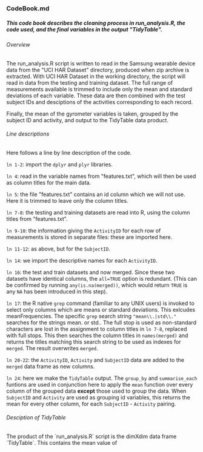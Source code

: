 <h3>CodeBook.md</h3>
<h5>This code book describes the cleaning process in run_analysis.R, the code used, and the final variables in the output "TidyTable".</h5>

<h6>Overview</h6>
The run_analysis.R script is written to read in the Samsung wearable device data from the "UCI HAR Dataset" directory, produced when zip archive is extracted. With UCI HAR Dataset in the working directory, the script will read in data from the testing and training dataset. The full range of measurements available is trimmed to include only the mean and standard deviations of each variable.  These data are then combined with the test subject IDs and desciptions of the activities corresponding to each record.

Finally, the mean of the gyrometer variables is taken, grouped by the subject ID and activity, and output to the TidyTable data product.

<h6>Line descriptions</h6>
Here follows a line by line description of the code.

`ln 1-2`: import the `dplyr` and `plyr` libraries.

`ln 4`: read in the variable names from "features.txt", which will then be used as column titles for the main data.

`ln 5`: the file "features.txt" contains an id column which we will not use. Here it is trimmed to leave only the column titles.

`ln 7-8`: the testing and training datasets are read into R, using the column titles from "features.txt".

`ln 9-10`: the information giving the `ActivityID` for each row of measurements is stored in separate files: these are imported here.

`ln 11-12`: as above, but for the `SubjectID`.

`ln 14`: we import the descriptive names for each `ActivityID`.

`ln 16`: the test and train datasets and now merged. Since these two datasets have identical columns, the `all=TRUE` option is redundant. (This can be confirmed by running `any(is.na(merged))`, which would return `TRUE` is any `NA` has been introduced in this step).

`ln 17`: the R native `grep` command (familiar to any UNIX users) is invoked to select only columns which are means or standard deviations. This exlcudes meanFrequencies. The specific `grep` search string `"mean\\.|std\\."` searches for the strings mean. or std.. The full stop is used as non-standard characters are lost in the assignment to column titles in `ln 7-8`, replaced with full stops. This then searches the column titles in `names(merged)` and returns the titles matching this search string to be used as indexes for `merged`. The result overwrites `merged`.

`ln 20-22`: the `ActivityID`, `Activity` and `SubjectID` data are added to the `merged` data frame as new columns.

`ln 24`: here we make the `TidyTable` output. The `group_by` and `summarise_each` funtions are used in conjunction here to apply the `mean` function over every column of the grouped data <b>except</b> those used to group the data. When `SubjectID` and `Activity` are used as grouping id variables, this returns the mean for every other column, for each `SubjectID` - `Activity` pairing. 

<h6>Desciption of TidyTable</h6>
The product of the `run_analysis.R` script is the dimXdim data frame `TidyTable`. This contains the mean value of 

